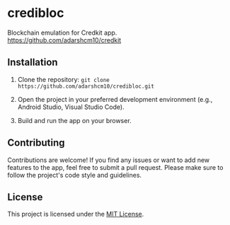 # credibloc

Blockchain emulation for Credkit app. 
https://github.com/adarshcm10/credkit

## Installation

1. Clone the repository: `git clone https://github.com/adarshcm10/credibloc.git`

2. Open the project in your preferred development environment (e.g., Android Studio, Visual Studio Code).

3. Build and run the app on your browser.

## Contributing

Contributions are welcome! If you find any issues or want to add new features to the app, feel free to submit a pull request. Please make sure to follow the project's code style and guidelines.

## License

This project is licensed under the [MIT License](LICENSE.md).
